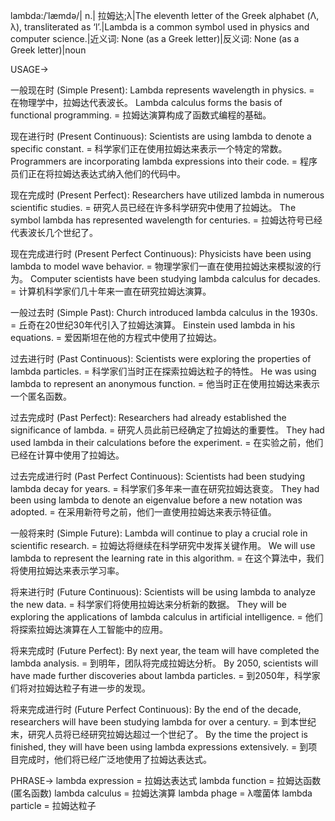 lambda:/ˈlæmdə/| n.| 拉姆达;λ|The eleventh letter of the Greek alphabet (Λ, λ), transliterated as ‘l’.|Lambda is a common symbol used in physics and computer science.|近义词: None (as a Greek letter)|反义词: None (as a Greek letter)|noun

USAGE->

一般现在时 (Simple Present):
Lambda represents wavelength in physics. = 在物理学中，拉姆达代表波长。
Lambda calculus forms the basis of functional programming. = 拉姆达演算构成了函数式编程的基础。

现在进行时 (Present Continuous):
Scientists are using lambda to denote a specific constant. = 科学家们正在使用拉姆达来表示一个特定的常数。
Programmers are incorporating lambda expressions into their code. = 程序员们正在将拉姆达表达式纳入他们的代码中。

现在完成时 (Present Perfect):
Researchers have utilized lambda in numerous scientific studies. = 研究人员已经在许多科学研究中使用了拉姆达。
The symbol lambda has represented wavelength for centuries. = 拉姆达符号已经代表波长几个世纪了。

现在完成进行时 (Present Perfect Continuous):
Physicists have been using lambda to model wave behavior. = 物理学家们一直在使用拉姆达来模拟波的行为。
Computer scientists have been studying lambda calculus for decades. = 计算机科学家们几十年来一直在研究拉姆达演算。

一般过去时 (Simple Past):
Church introduced lambda calculus in the 1930s. = 丘奇在20世纪30年代引入了拉姆达演算。
Einstein used lambda in his equations. = 爱因斯坦在他的方程式中使用了拉姆达。

过去进行时 (Past Continuous):
Scientists were exploring the properties of lambda particles. = 科学家们当时正在探索拉姆达粒子的特性。
He was using lambda to represent an anonymous function. = 他当时正在使用拉姆达来表示一个匿名函数。

过去完成时 (Past Perfect):
Researchers had already established the significance of lambda. = 研究人员此前已经确定了拉姆达的重要性。
They had used lambda in their calculations before the experiment. = 在实验之前，他们已经在计算中使用了拉姆达。

过去完成进行时 (Past Perfect Continuous):
Scientists had been studying lambda decay for years. = 科学家们多年来一直在研究拉姆达衰变。
They had been using lambda to denote an eigenvalue before a new notation was adopted. = 在采用新符号之前，他们一直使用拉姆达来表示特征值。

一般将来时 (Simple Future):
Lambda will continue to play a crucial role in scientific research. = 拉姆达将继续在科学研究中发挥关键作用。
We will use lambda to represent the learning rate in this algorithm. = 在这个算法中，我们将使用拉姆达来表示学习率。

将来进行时 (Future Continuous):
Scientists will be using lambda to analyze the new data. = 科学家们将使用拉姆达来分析新的数据。
They will be exploring the applications of lambda calculus in artificial intelligence. = 他们将探索拉姆达演算在人工智能中的应用。

将来完成时 (Future Perfect):
By next year, the team will have completed the lambda analysis. = 到明年，团队将完成拉姆达分析。
By 2050, scientists will have made further discoveries about lambda particles. = 到2050年，科学家们将对拉姆达粒子有进一步的发现。


将来完成进行时 (Future Perfect Continuous):
By the end of the decade, researchers will have been studying lambda for over a century. = 到本世纪末，研究人员将已经研究拉姆达超过一个世纪了。
By the time the project is finished, they will have been using lambda expressions extensively. = 到项目完成时，他们将已经广泛地使用了拉姆达表达式。



PHRASE->
lambda expression = 拉姆达表达式
lambda function = 拉姆达函数 (匿名函数)
lambda calculus = 拉姆达演算
lambda phage = λ噬菌体
lambda particle = 拉姆达粒子


